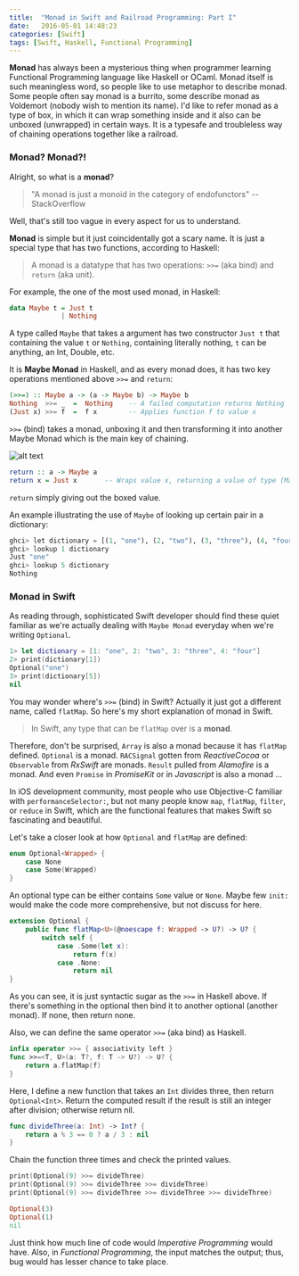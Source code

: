 ```yaml
---
title:  "Monad in Swift and Railroad Programming: Part I"
date:   2016-05-01 14:48:23
categories: [Swift]
tags: [Swift, Haskell, Functional Programming]
---
```

**Monad** has always been a mysterious thing when programmer learning Functional Programming language like Haskell or OCaml. Monad itself is such meaningless word, so people like to use metaphor to describe monad. Some people often say monad is a burrito, some describe monad as Voldemort (nobody wish to mention its name). I'd like to refer monad as a type of box, in which it can wrap something inside and it also can be unboxed (unwrapped) in certain ways. It is a typesafe and troubleless way of chaining operations together like a railroad.

### Monad? Monad?!
Alright, so what is a **monad**?

> "A monad is just a monoid in the category of endofunctors" --StackOverflow

Well, that's still too vague in every aspect for us to understand.

**Monad** is simple but it just coincidentally got a scary name. It is just a special type that has two functions, according to Haskell:

> A monad is a datatype that has two operations: `>>=` (aka bind) and `return` (aka unit).

For example, the one of the most used monad, in Haskell:

```haskell
data Maybe t = Just t
             | Nothing
```
A type called `Maybe` that takes a argument has two constructor `Just t` that containing the value `t` or `Nothing`, containing literally nothing, `t` can be anything, an Int, Double, etc.

It is **Maybe Monad** in Haskell, and as every monad does, it has two key operations mentioned above `>>=` and `return`:

```haskell
(>>=) :: Maybe a -> (a -> Maybe b) -> Maybe b
Nothing  >>= _  =  Nothing    -- A failed computation returns Nothing
(Just x) >>= f  =  f x        -- Applies function f to value x
```
`>>=` (bind) takes a monad, unboxing it and then transforming it into another Maybe Monad which is the main key of chaining.

![alt text][monad_bind_img]

```haskell
return :: a -> Maybe a
return x = Just x       -- Wraps value x, returning a value of type (Maybe a)
```
`return` simply giving out the boxed value.

An example illustrating the use of `Maybe` of looking up certain pair in a dictionary:

```python
ghci> let dictionary = [(1, "one"), (2, "two"), (3, "three"), (4, "four")]
ghci> lookup 1 dictionary
Just "one"
ghci> lookup 5 dictionary
Nothing
```

### Monad in Swift

As reading through, sophisticated Swift developer should find these quiet familiar as we're actually dealing with `Maybe Monad` everyday when we're writing `Optional`.

```swift
1> let dictionary = [1: "one", 2: "two", 3: "three", 4: "four"]
2> print(dictionary[1])
Optional("one")
3> print(dictionary[5])
nil
```

You may wonder where's `>>=` (bind) in Swift? Actually it just got a different name, called `flatMap`. So here's my short explanation of monad in Swift.

> In Swift, any type that can be `flatMap` over is a **monad**.

Therefore, don't be surprised, `Array` is also a monad because it has `flatMap` defined. `Optional` is a monad. `RACSignal` gotten from *ReactiveCocoa* or `Observable` from *RxSwift* are monads. `Result` pulled from *Alamofire* is a monad. And even `Promise` in *PromiseKit* or in *Javascript* is also a monad ...

In iOS development community, most people who use Objective-C familiar with `performanceSelector:`, but not many people know `map`, `flatMap`, `filter`, or `reduce` in Swift, which are the functional features that makes Swift so fascinating and beautiful.

Let's take a closer look at how `Optional` and `flatMap` are defined:

```swift
enum Optional<Wrapped> {
    case None
    case Some(Wrapped)
}
```
An optional type can be either contains `Some` value or `None`. Maybe few `init:` would make the code more comprehensive, but not discuss for here.

```swift
extension Optional {
    public func flatMap<U>(@noescape f: Wrapped -> U?) -> U? {
        switch self {
            case .Some(let x):
                return f(x)
            case .None:
                return nil
}
```
As you can see, it is just syntactic sugar as the `>>=` in Haskell above. If there's something in the optional then bind it to another optional (another monad). If none, then return none.

Also, we can define the same operator `>>=` (aka bind) as Haskell.

```swift
infix operator >>= { associativity left }
func >>=<T, U>(a: T?, f: T -> U?) -> U? {
    return a.flatMap(f)
}
```
Here, I define a new function that takes an `Int` divides three, then return `Optional<Int>`. Return the computed result if the result is still an integer after division; otherwise return nil.

```swift
func divideThree(a: Int) -> Int? {
    return a % 3 == 0 ? a / 3 : nil
}
```

Chain the function three times and check the printed values.

```swift
print(Optional(9) >>= divideThree)
print(Optional(9) >>= divideThree >>= divideThree)
print(Optional(9) >>= divideThree >>= divideThree >>= divideThree)
```

```ruby
Optional(3)
Optional(1)
nil
```

Just think how much line of code would *Imperative Programming* would have. Also, in *Functional Programming*, the input matches the output; thus, bug would has lesser chance to take place.


[monad_bind_img]: https://www.uraimo.com/imgs/bind.png
